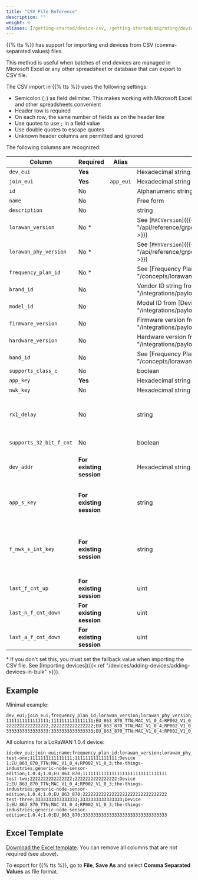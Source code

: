 ```yaml
---
title: "CSV File Reference"
description: ""
weight: 9
aliases: [/getting-started/device-csv, /getting-started/migrating/device-csv]
---
```


{{% tts %}} has support for importing end devices from CSV (comma-separated values) files.

<!--more-->

This method is useful when batches of end devices are managed in Microsoft Excel or any other spreadsheet or database that can export to CSV file.

The CSV import in {{% tts %}} uses the following settings:

- Semicolon (`;`) as field delimiter. This makes working with Microsoft Excel and other spreadsheets convenient
- Header row is required
- On each row, the same number of fields as on the header line
- Use quotes to use `;` in a field value
- Use double quotes to escape quotes
- Unknown header columns are permitted and ignored

The following columns are recognized:

| Column                  | Required                 | Alias     | Format                                                                                                | Meaning                                                                                                                                                                                                                                                                                                                                                                |
| ----------------------- | ------------------------ | --------- | ----------------------------------------------------------------------------------------------------- | ---------------------------------------------------------------------------------------------------------------------------------------------------------------------------------------------------------------------------------------------------------------------------------------------------------------------------------------------------------------------- |
| `dev_eui`               | **Yes**                  |           | Hexadecimal string                                                                                    | LoRaWAN® DevEUI                                                                                                                                                                                                                                                                                                                                                        |
| `join_eui`              | **Yes**                  | `app_eui` | Hexadecimal string                                                                                    | LoRaWAN JoinEUI (or AppEUI)                                                                                                                                                                                                                                                                                                                                            |
| `id`                    | No                       |           | Alphanumeric string, lowercase with hyphens                                                           | Device ID (falls back to DevEUI if not set)                                                                                                                                                                                                                                                                                                                            |
| `name`                  | No                       |           | Free form                                                                                             | Name                                                                                                                                                                                                                                                                                                                                                                   |
| `description`           | No                       |           | string                                                                                                | Optional, description of the device                                                                                                                                                                                                                                                                                                                                    |
| `lorawan_version`       | No \*                    |           | See [`MACVersion`]({{< ref "/api/reference/grpc/end_device#enum:MACVersion" >}})                      | LoRaWAN version                                                                                                                                                                                                                                                                                                                                                        |
| `lorawan_phy_version`   | No \*                    |           | See [`PHYVersion`]({{< ref "/api/reference/grpc/end_device#enum:PHYVersion" >}})                      | LoRaWAN Regional Parameters version                                                                                                                                                                                                                                                                                                                                    |
| `frequency_plan_id`     | No \*                    |           | See [Frequency Plans]({{< ref "/concepts/lorawan/frequency-plans" >}})                                | Frequency plan ID                                                                                                                                                                                                                                                                                                                                                      |
| `brand_id`              | No                       |           | Vendor ID string from [Device Repository]({{< ref "/integrations/payload-formatters/device-repo" >}}) | Device brand ID                                                                                                                                                                                                                                                                                                                                                        |
| `model_id`              | No                       |           | Model ID from [Device Repository]({{< ref "/integrations/payload-formatters/device-repo" >}})         | Device model ID                                                                                                                                                                                                                                                                                                                                                        |
| `firmware_version`      | No                       |           | Firmware version from [Device Repository]({{< ref "/integrations/payload-formatters/device-repo" >}}) | Firmware version                                                                                                                                                                                                                                                                                                                                                       |
| `hardware_version`      | No                       |           | Hardware version from [Device Repository]({{< ref "/integrations/payload-formatters/device-repo" >}}) | Hardware version                                                                                                                                                                                                                                                                                                                                                       |
| `band_id`               | No                       |           | See [Frequency Plans]({{< ref "/concepts/lorawan/frequency-plans" >}})                                | LoRaWAN Band ID                                                                                                                                                                                                                                                                                                                                                        |
| `supports_class_c`      | No                       |           | boolean                                                                                               | `true` for Class C devices, `false` otherwise.                                                                                                                                                                                                                                                                                                                         |
| `app_key`               | **Yes**                  |           | Hexadecimal string                                                                                    | LoRaWAN AppKey                                                                                                                                                                                                                                                                                                                                                         |
| `nwk_key`               | No                       |           | Hexadecimal string                                                                                    | LoRaWAN NwkKey                                                                                                                                                                                                                                                                                                                                                         |
| `rx1_delay`             | No                       |           | string                                                                                                | Delay for the first Class A receive window (Rx1). Typical values are `"RX_DELAY_1"` (1 second) and `"RX_DELAY_5"` (5 seconds). See [MACSettings]({{< ref "/api/reference/grpc/end_device#message:MACSettings" >}}) for more information.                                                                                                                               |
| `supports_32_bit_f_cnt` | No                       |           | boolean                                                                                               | `true` if device supports 32-bit frame counters, `false` if device only supports 16-bit frame counters.                                                                                                                                                                                                                                                                |
| `dev_addr`              | **For existing session** |           | Hexadecimal string                                                                                    | **Needed for ABP devices or when migrating OTAA devices with an existing session**. See [Device Address]({{< ref "/getting-started/glossary#device-address" >}}) for more information.                                                                                                                                                                                 |
| `app_s_key`             | **For existing session** |           | string                                                                                                | **Needed for ABP devices or when migrating OTAA devices with an existing session**. See [Application Session Key]({{< ref "/getting-started/glossary#application-session-key" >}}) for more information.                                                                                                                                                               |
| `f_nwk_s_int_key`       | **For existing session** |           | string                                                                                                | Forwarding Network Session Integrity Key, also referred to as **Network Session Key** in LoRaWAN v1.0.x compatibility mode. See [SessionKeys]({{< ref "/api/reference/grpc/end_device#message:SessionKeys" >}}) and [Forwarding Network Session Integrity Key]({{< ref "/getting-started/glossary#forwarding-network-session-integrity-key" >}}) for more information. |
| `last_f_cnt_up`         | **For existing session** |           | uint                                                                                                  | Last uplink frame counter used.                                                                                                                                                                                                                                                                                                                                        |
| `last_n_f_cnt_down`     | **For existing session** |           | uint                                                                                                  | Last network downlink frame counter used.                                                                                                                                                                                                                                                                                                                              |
| `last_a_f_cnt_down`     | **For existing session** |           | uint                                                                                                  | Last application downlink frame counter used.                                                                                                                                                                                                                                                                                                                          |

\* If you don't set this, you must set the fallback value when importing the CSV file. See [Importing devices]({{< ref "/devices/adding-devices/adding-devices-in-bulk" >}}).

## Example

Minimal example:

```csv
dev_eui;join_eui;frequency_plan_id;lorawan_version;lorawan_phy_version;app_key
1111111111111111;1111111111111111;EU_863_870_TTN;MAC_V1_0_4;RP002_V1_0_3;11111111111111111111111111111111
2222222222222222;2222222222222222;EU_863_870_TTN;MAC_V1_0_4;RP002_V1_0_3;22222222222222222222222222222222
3333333333333333;3333333333333333;EU_863_870_TTN;MAC_V1_0_4;RP002_V1_0_3;33333333333333333333333333333333
```

All columns for a LoRaWAN 1.0.4 device:

```csv
id;dev_eui;join_eui;name;frequency_plan_id;lorawan_version;lorawan_phy_version;brand_id;model_id;hardware_version;firmware_version;band_id;app_key
test-one;1111111111111111;1111111111111111;Device 1;EU_863_870_TTN;MAC_V1_0_4;RP002_V1_0_3;the-things-industries;generic-node-sensor-edition;1.0.4;1.0;EU_863_870;11111111111111111111111111111111
test-two;2222222222222222;2222222222222222;Device 2;EU_863_870_TTN;MAC_V1_0_4;RP002_V1_0_3;the-things-industries;generic-node-sensor-edition;1.0.4;1.0;EU_863_870;22222222222222222222222222222222
test-three;3333333333333333;3333333333333333;Device 3;EU_863_870_TTN;MAC_V1_0_4;RP002_V1_0_3;the-things-industries;generic-node-sensor-edition;1.0.4;1.0;EU_863_870;33333333333333333333333333333333
```

## Excel Template

[Download the Excel template](../tts-end-devices-csv-template.xlsx). You can remove all columns that are not required (see above).

To export for {{% tts %}}, go to **File**, **Save As** and select **Comma Separated Values** as file format.
